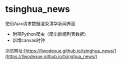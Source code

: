 # tsinghua_news

使用Ajax请求数据渲染清华新闻界面
- 附带Python爬虫（爬出新闻列表数据）
- 新增canvas时钟

浏览网址:[https://llwodexue.github.io/tsinghua_news/](https://llwodexue.github.io/tsinghua_news/)
